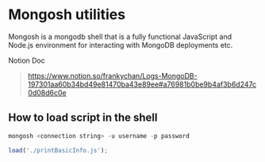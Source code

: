 # Mongosh utilities

Mongosh is a mongodb shell that is a fully functional JavaScript and Node.js environment for interacting with MongoDB deployments etc.

Notion Doc

> https://www.notion.so/frankychan/Logs-MongoDB-197301aa60b34bd49e81470ba43e89ee#a76981b0be9b4af3b6d247c0d08d6c0e

## How to load script in the shell

```javascript
mongosh <connection string> -u username -p password

load('./printBasicInfo.js');
```
